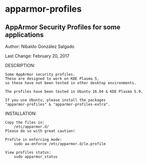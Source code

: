 # apparmor-profiles
AppArmor Security Profiles for some applications
-----------------------------------------------------------------------
Author: Nibaldo González Salgado

Last Change: February 20, 2017

DESCRIPTION:

	Some AppArmor security profiles. 
	These are designed to work on KDE Plasma 5, 
	so these have not been tested in other desktop environments. 

	The profiles have been tested in Ubuntu 16.04 & KDE Plasma 5.9. 

	If you use Ubuntu, please install the packages 
	"apparmor-profiles" & "apparmor-profiles-extra".

INSTALLATION:

	Copy the files in:
		/etc/apparmor.d/
	Please do so with great caution!
	
	Profile in enforcing mode:
		sudo aa-enforce /etc/apparmor.d/le.profile
	
	View profiles status:
		sudo apparmor_status
